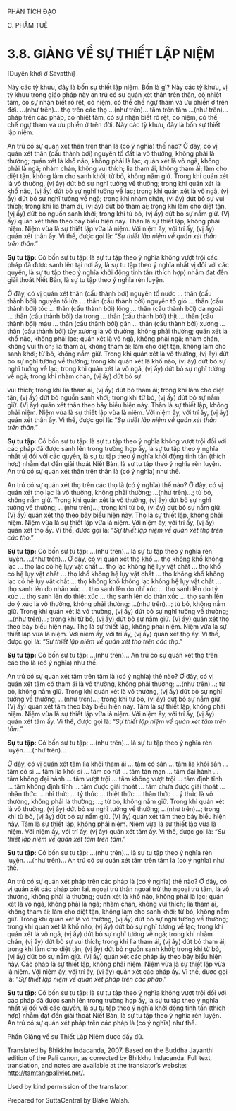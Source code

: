PHÂN TÍCH ĐẠO

C. PHẨM TUỆ

# 3.8. GIẢNG VỀ SỰ THIẾT LẬP NIỆM

\[Duyên khởi ở Sāvatthī\]

Này các tỳ khưu, đây là bốn sự thiết lập niệm. Bốn là gì? Này các tỳ khưu, vị tỳ khưu trong giáo pháp này an trú có sự quán xét thân trên thân, có nhiệt tâm, có sự nhận biết rõ rệt, có niệm, có thể chế ngự tham và ưu phiền ở trên đời. …(như trên)… thọ trên các thọ …(như trên)… tâm trên tâm …(như trên)… pháp trên các pháp, có nhiệt tâm, có sự nhận biết rõ rệt, có niệm, có thể chế ngự tham và ưu phiền ở trên đời. Này các tỳ khưu, đây là bốn sự thiết lập niệm.

An trú có sự quán xét thân trên thân là (có ý nghĩa) thế nào? Ở đây, có vị quán xét thân (cấu thành bởi) nguyên tố đất là vô thường, không phải là thường; quán xét là khổ não, không phải là lạc; quán xét là vô ngã, không phải là ngã; nhàm chán, không vui thích; lìa tham ái, không tham ái; làm cho diệt tận, không làm cho sanh khởi; từ bỏ, không nắm giữ. Trong khi quán xét là vô thường, (vị ấy) dứt bỏ sự nghĩ tưởng về thường; trong khi quán xét là khổ não, (vị ấy) dứt bỏ sự nghĩ tưởng về lạc; trong khi quán xét là vô ngã, (vị ấy) dứt bỏ sự nghĩ tưởng về ngã; trong khi nhàm chán, (vị ấy) dứt bỏ sự vui thích; trong khi lìa tham ái, (vị ấy) dứt bỏ tham ái; trong khi làm cho diệt tận, (vị ấy) dứt bỏ nguồn sanh khởi; trong khi từ bỏ, (vị ấy) dứt bỏ sự nắm giữ. (Vị ấy) quán xét thân theo bảy biểu hiện này. Thân là sự thiết lập, không phải niệm. Niệm vừa là sự thiết lập vừa là niệm. Với niệm ấy, với trí ấy, (vị ấy) quán xét thân ấy. Vì thế, được gọi là: “_Sự thiết lập niệm về quán xét thân trên thân_.”

**Sự tu tập:** Có bốn sự tu tập: là sự tu tập theo ý nghĩa không vượt trội các pháp đã được sanh lên tại nơi ấy, là sự tu tập theo ý nghĩa nhất vị đối với các quyền, là sự tu tập theo ý nghĩa khởi động tinh tấn (thích hợp) nhằm đạt đến giải thoát Niết Bàn, là sự tu tập theo ý nghĩa rèn luyện.

Ở đây, có vị quán xét thân (cấu thành bởi) nguyên tố nước … thân (cấu thành bởi) nguyên tố lửa … thân (cấu thành bởi) nguyên tố gió … thân (cấu thành bởi) tóc … thân (cấu thành bởi) lông … thân (cấu thành bởi) da ngoài … thân (cấu thành bởi) da trong … thân (cấu thành bởi) thịt … thân (cấu thành bởi) máu … thân (cấu thành bởi) gân … thân (cấu thành bởi) xương … thân (cấu thành bởi) tủy xương là vô thường, không phải thường; quán xét là khổ não, không phải lạc; quán xét là vô ngã, không phải ngã; nhàm chán, không vui thích; lìa tham ái, không tham ái; làm cho diệt tận, không làm cho sanh khởi; từ bỏ, không nắm giữ. Trong khi quán xét là vô thường, (vị ấy) dứt bỏ sự nghĩ tưởng về thường; trong khi quán xét là khổ não, (vị ấy) dứt bỏ sự nghĩ tưởng về lạc; trong khi quán xét là vô ngã, (vị ấy) dứt bỏ sự nghĩ tưởng về ngã; trong khi nhàm chán, (vị ấy) dứt bỏ sự

vui thích; trong khi lìa tham ái, (vị ấy) dứt bỏ tham ái; trong khi làm cho diệt tận, (vị ấy) dứt bỏ nguồn sanh khởi; trong khi từ bỏ, (vị ấy) dứt bỏ sự nắm giữ. (Vị ấy) quán xét thân theo bảy biểu hiện này. Thân là sự thiết lập, không phải niệm. Niệm vừa là sự thiết lập vừa là niệm. Với niệm ấy, với trí ấy, (vị ấy) quán xét thân ấy. Vì thế, được gọi là: “_Sự thiết lập niệm về quán xét thân trên thân_.”

**Sự tu tập:** Có bốn sự tu tập: là sự tu tập theo ý nghĩa không vượt trội đối với các pháp đã được sanh lên trong trường hợp ấy, là sự tu tập theo ý nghĩa nhất vị đối với các quyền, là sự tu tập theo ý nghĩa khởi động tinh tấn (thích hợp) nhằm đạt đến giải thoát Niết Bàn, là sự tu tập theo ý nghĩa rèn luyện. An trú có sự quán xét thân trên thân là (có ý nghĩa) như thế.

An trú có sự quán xét thọ trên các thọ là (có ý nghĩa) thế nào? Ở đây, có vị quán xét thọ lạc là vô thường, không phải thường; …(như trên)…; từ bỏ, không nắm giữ. Trong khi quán xét là vô thường, (vị ấy) dứt bỏ sự nghĩ tưởng về thường; …(như trên)…; trong khi từ bỏ, (vị ấy) dứt bỏ sự nắm giữ. (Vị ấy) quán xét thọ theo bảy biểu hiện này. Thọ là sự thiết lập, không phải niệm. Niệm vừa là sự thiết lập vừa là niệm. Với niệm ấy, với trí ấy, (vị ấy) quán xét thọ ấy. Vì thế, được gọi là: “_Sự thiết lập niệm về quán xét thọ trên các thọ_.”

**Sự tu tập:** Có bốn sự tu tập: …(như trên)… là sự tu tập theo ý nghĩa rèn luyện. …(như trên)… Ở đây, có vị quán xét thọ khổ … thọ không khổ không lạc … thọ lạc có hệ lụy vật chất … thọ lạc không hệ lụy vật chất … thọ khổ có hệ lụy vật chất … thọ khổ không hệ lụy vật chất … thọ không khổ không lạc có hệ lụy vật chất … thọ không khổ không lạc không hệ lụy vật chất … thọ sanh lên do nhãn xúc … thọ sanh lên do nhĩ xúc … thọ sanh lên do tỷ xúc … thọ sanh lên do thiệt xúc … thọ sanh lên do thân xúc … thọ sanh lên do ý xúc là vô thường, không phải thường; …(như trên)…; từ bỏ, không nắm giữ. Trong khi quán xét là vô thường, (vị ấy) dứt bỏ sự nghĩ tưởng về thường; …(như trên)…; trong khi từ bỏ, (vị ấy) dứt bỏ sự nắm giữ. (Vị ấy) quán xét thọ theo bảy biểu hiện này. Thọ là sự thiết lập, không phải niệm. Niệm vừa là sự thiết lập vừa là niệm. Với niệm ấy, với trí ấy, (vị ấy) quán xét thọ ấy. Vì thế, được gọi là: “_Sự thiết lập niệm về quán xét thọ trên các thọ_.”

**Sự tu tập:** Có bốn sự tu tập: …(như trên)… An trú có sự quán xét thọ trên các thọ là (có ý nghĩa) như thế.

An trú có sự quán xét tâm trên tâm là (có ý nghĩa) thế nào? Ở đây, có vị quán xét tâm có tham ái là vô thường, không phải thường; …(như trên)…; từ bỏ, không nắm giữ. Trong khi quán xét là vô thường, (vị ấy) dứt bỏ sự nghĩ tưởng về thường; …(như trên)…; trong khi từ bỏ, (vị ấy) dứt bỏ sự nắm giữ. (Vị ấy) quán xét tâm theo bảy biểu hiện này. Tâm là sự thiết lập, không phải niệm. Niệm vừa là sự thiết lập vừa là niệm. Với niệm ấy, với trí ấy, (vị ấy) quán xét tâm ấy. Vì thế, được gọi là: “_Sự thiết lập niệm về quán xét tâm trên tâm_.”

**Sự tu tập:** Có bốn sự tu tập: …(như trên)… là sự tu tập theo ý nghĩa rèn luyện. …(như trên)…

Ở đây, có vị quán xét tâm lìa khỏi tham ái … tâm có sân … tâm lìa khỏi sân … tâm có si … tâm lìa khỏi si … tâm co rút … tâm tản mạn … tâm đại hành … tâm không đại hành … tâm vượt trội … tâm không vượt trội … tâm định tĩnh … tâm không định tĩnh … tâm được giải thoát … tâm chưa được giải thoát … nhãn thức … nhĩ thức … tỷ thức … thiệt thức … thân thức … ý thức là vô thường, không phải là thường; …; từ bỏ, không nắm giữ. Trong khi quán xét là vô thường, (vị ấy) dứt bỏ sự nghĩ tưởng về thường; …(như trên)…; trong khi từ bỏ, (vị ấy) dứt bỏ sự nắm giữ. (Vị ấy) quán xét tâm theo bảy biểu hiện này. Tâm là sự thiết lập, không phải niệm. Niệm vừa là sự thiết lập vừa là niệm. Với niệm ấy, với trí ấy, (vị ấy) quán xét tâm ấy. Vì thế, được gọi là: “_Sự thiết lập niệm về quán xét tâm trên tâm_.”

**Sự tu tập:** Có bốn sự tu tập: …(như trên)… là sự tu tập theo ý nghĩa rèn luyện. …(như trên)… An trú có sự quán xét tâm trên tâm là (có ý nghĩa) như thế.

An trú có sự quán xét pháp trên các pháp là (có ý nghĩa) thế nào? Ở đây, có vị quán xét các pháp còn lại, ngoại trừ thân ngoại trừ thọ ngoại trừ tâm, là vô thường, không phải là thường; quán xét là khổ não, không phải là lạc; quán xét là vô ngã, không phải là ngã; nhàm chán, không vui thích; lìa tham ái, không tham ái; làm cho diệt tận, không làm cho sanh khởi; từ bỏ, không nắm giữ. Trong khi quán xét là vô thường, (vị ấy) dứt bỏ sự nghĩ tưởng về thường; trong khi quán xét là khổ não, (vị ấy) dứt bỏ sự nghĩ tưởng về lạc; trong khi quán xét là vô ngã, (vị ấy) dứt bỏ sự nghĩ tưởng về ngã; trong khi nhàm chán, (vị ấy) dứt bỏ sự vui thích; trong khi lìa tham ái, (vị ấy) dứt bỏ tham ái; trong khi làm cho diệt tận, (vị ấy) dứt bỏ nguồn sanh khởi; trong khi từ bỏ, (vị ấy) dứt bỏ sự nắm giữ. (Vị ấy) quán xét các pháp ấy theo bảy biểu hiện này. Các pháp là sự thiết lập, không phải niệm. Niệm vừa là sự thiết lập vừa là niệm. Với niệm ấy, với trí ấy, (vị ấy) quán xét các pháp ấy. Vì thế, được gọi là: “_Sự thiết lập niệm về quán xét pháp trên các pháp_.”

**Sự tu tập:** Có bốn sự tu tập: là sự tu tập theo ý nghĩa không vượt trội đối với các pháp đã được sanh lên trong trường hợp ấy, là sự tu tập theo ý nghĩa nhất vị đối với các quyền, là sự tu tập theo ý nghĩa khởi động tinh tấn (thích hợp) nhằm đạt đến giải thoát Niết Bàn, là sự tu tập theo ý nghĩa rèn luyện. An trú có sự quán xét pháp trên các pháp là (có ý nghĩa) như thế.

Phần Giảng về sự Thiết Lập Niệm được đầy đủ.

Translated by Bhikkhu Indacanda, 2007. Based on the Buddha Jayanthi edition of the Pali canon, as corrected by Bhikkhu Indacanda. Full text, translation, and notes are available at the translator’s website: http://tamtangpaliviet.net/.

Used by kind permission of the translator.

Prepared for SuttaCentral by Blake Walsh.